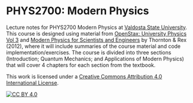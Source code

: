 # PHYS2700: Modern Physics 
Lecture notes for PHYS2700 Modern Physics at [Valdosta State University](https://www.valdosta.edu/phy/).  This course is designed using material from [OpenStax: University Physics Vol 3](https://openstax.org/books/university-physics-volume-3/pages/preface) and [Modern Physics for Scientists and Engineers](https://www.google.com/books/edition/Modern_Physics_for_Scientists_and_Engine/pWAKAAAAQBAJ?hl=en) by Thornton & Rex (2012), where it will include summaries of the course material and code implementation/exercises.  The course is divided into three sections (Introduction; Quantum Mechanics; and Applications of Modern Physics) that will cover 4 chapters for each section from the textbook.  


This work is licensed under a
[Creative Commons Attribution 4.0 International License][cc-by].

[![CC BY 4.0][cc-by-image]][cc-by]

[cc-by]: http://creativecommons.org/licenses/by/4.0/
[cc-by-image]: https://i.creativecommons.org/l/by/4.0/88x31.png
[cc-by-shield]: https://img.shields.io/badge/License-CC%20BY%204.0-lightgrey.svg